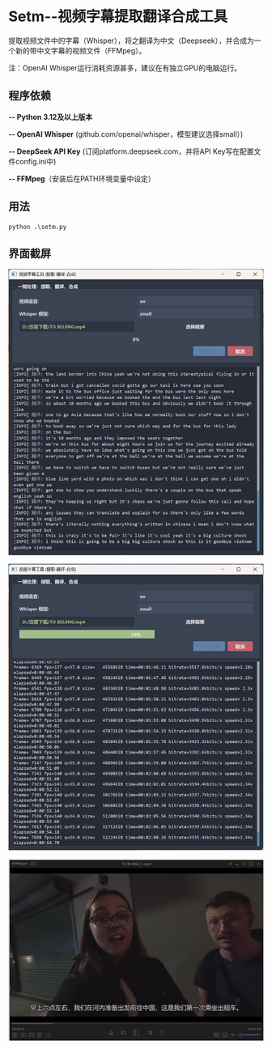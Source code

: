 # Setm--视频字幕提取翻译合成工具
提取视频文件中的字幕（Whisper），将之翻译为中文（Deepseek），并合成为一个新的带中文字幕的视频文件（FFMpeg）。

注：OpenAI Whisper运行消耗资源甚多，建议在有独立GPU的电脑运行。

## 程序依赖

**-- Python 3.12及以上版本**

**-- OpenAI Whisper** (github.com/openai/whisper，模型建议选择small）)

**-- DeepSeek API Key** (订阅platform.deepseek.com，并将API Key写在配置文件config.ini中)

**-- FFMpeg**（安装后在PATH环境变量中设定）

## 用法

```
python .\setm.py
```

## 界面截屏

![截屏](/assets/screenshot1.png)

![截屏](/assets/screenshot2.png)

![截屏](/assets/screenshot3.png)
